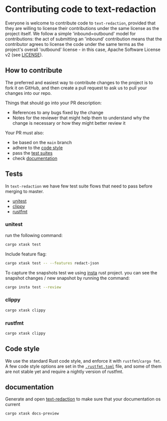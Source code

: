 # Contributing code to text-redaction

Everyone is welcome to contribute code to `text-redaction`, provided that they are willing to license their contributions under the same license as the project itself.
We follow a simple 'inbound=outbound' model for contributions: the act of submitting an 'inbound' contribution means that the contributor agrees to license the code under the same terms as the project's overall 'outbound' license - in this case, Apache Software License v2 (see [LICENSE](./LICENSE)).


## How to contribute

The preferred and easiest way to contribute changes to the project is to fork it on GitHub, and then create a pull request to ask us to pull your changes into our repo.

Things that should go into your PR description:

 - References to any bugs fixed by the change
 - Notes for the reviewer that might help them to understand why the change is necessary or how they might better review it

Your PR must also:

 - be based on the `main` branch
 - adhere to the [code style](#code-style)
 - pass the [test suites](#tests)
 - check [documentation](#documentation)


## Tests

In `text-redaction` we have few test suite flows that need to pass before merging to master.
- [unitest](#unitest)
- [clippy](#clippy)
- [rustfmt](#rustfmt)

### unitest

run the following command:
```bash
cargo xtask test
```

Include feature flag:
```bash
cargo xtask test -- --features redact-json
```

To capture the snapshots test we using [insta](https://github.com/mitsuhiko/insta) rust project. you can see the snapshot changes / new snapshot by running the command:
```bash
cargo insta test --review
```

### clippy
```bash
cargo xtask clippy
```

### rustfmt
```bash
cargo xtask clippy
```

## Code style

We use the standard Rust code style, and enforce it with `rustfmt`/`cargo fmt`.
A few code style options are set in the [`.rustfmt.toml`](./.rustfmt.toml) file, and some of them are not stable yet and require a nightly version of rustfmt.


## documentation

Generate and open [text-redaction](https://github.com/rusty-ferris-club/text-redaction) to make sure that your documentation os current

```bash
cargo xtask docs-preview
```